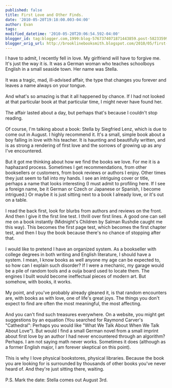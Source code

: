 ```yaml
---
published: false
title: First Love and Other Finds.
date: '2010-05-20T19:18:00.003-04:00'
author: Evan
tags: 
modified_datetime: '2010-05-20T20:06:54.592-04:00'
blogger_id: tag:blogger.com,1999:blog-5767374071871443859.post-5823359986936413097
blogger_orig_url: http://brooklinebooksmith.blogspot.com/2010/05/first-love-and-other-finds.html
---
```


I have to admit, I recently fell in love. My girlfriend will have to forgive me. It's just the way it is. It was a German woman who teaches schoolboys English in a small seaside town. Her name was Stella.<br /><br />It was a tragic, mad, ill-advised affair, the type that changes you forever and leaves a name always on your tongue.<br /><br />And what's so amazing is that it all happened by chance. If I had not looked at that particular book at that particular time, I might never have found her.<br /><br />The affair lasted about a day, but perhaps that's because I couldn't stop reading.<br /><br />Of course, I'm talking about a book: Stella by Siegfried Lenz, which is due to come out in August. I highly recommend it. It's a small, simple book about a boy falling in love with his teacher. It is haunting and beautifully written, and is as strong a rendering of first love and the sorrows of growing up as any I've encountered.<br /><br />But it got me thinking about how we find the books we love. For me it is a haphazard process. Sometimes I get recommendations, from other booksellers or customers, from book reviews or authors I enjoy. Other times they just seem to fall into my hands. I see an intriguing cover or title, perhaps a name that looks interesting (I must admit to profiling here. If I see a foreign name, be it German or Czech or Japanese or Spanish, I become intrigued.) Or maybe it is just sitting next to a book I already love, or it's out on a table.<br /><br />I read the back first, look for blurbs from authors and reviews on the front. And then I give it the first line test. I thrill over first lines. A good one can sell me on a book instantly (Midnight's Children by Salman Rushdie caught me this way). This becomes the first page test, which becomes the first chapter test, and then I buy the book because there's no chance of stopping after that.<br /><br />I would like to pretend I have an organized system. As a bookseller with college degrees in both writing and English literature, I should have a system. I mean, I know books as well anyone my age can be expected to, so how can I explain such disorder? If I were a mechanic, my garage would be a pile of random tools and a ouija board used to locate them. The engines I built would become ineffectual pieces of modern art. But somehow, with books, it works.<br /><br />My point, and you've probably already gleaned it, is that random encounters are, with books as with love, one of life's great joys. The things you don't expect to find are often the most meaningful, the most affecting.<br /><br />And you can't find such treasures everywhere. On a website, you might get suggestions by an equation (You searched for Raymond Carver's "Cathedral": Perhaps you would like "What We Talk About When We Talk About Love"). But would I find a small German novel from a small imprint about first love by an author I had never encountered through an algorithm? Perhaps. I am not saying math never works. Sometimes it does (although as a former English major, I am forever skeptical on this point).<br /><br />This is why I love physical bookstores, physical libraries. Because the book you are looking for is surrounded by thousands of other books you've never heard of. And they're just sitting there, waiting.<br /><br />P.S. Mark the date: Stella comes out August 3rd.
